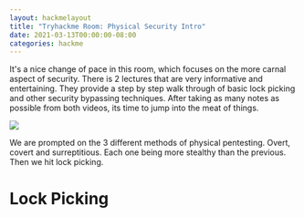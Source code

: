 ```yaml
---
layout: hackmelayout
title: "Tryhackme Room: Physical Security Intro"
date: 2021-03-13T00:00:00-08:00
categories: hackme
---
```


It's a nice change of pace in this room, which focuses on the more carnal aspect of security. There is 2 lectures that are very informative and entertaining. They provide a step by step walk through of basic lock picking and other security bypassing techniques. After taking as many notes as possible from both videos, its time to jump into the meat of things.

![](https://clamshatter.github.io/assets/physical1.gif)

 We are prompted on the 3 different methods of physical pentesting. Overt, covert and surreptitious. Each one being more stealthy than the previous. Then we hit lock picking.

<h1>Lock Picking</h1>